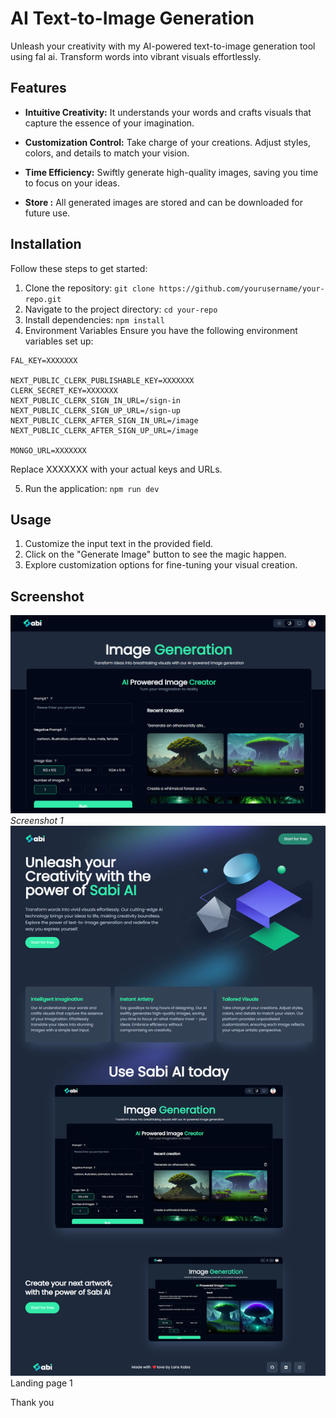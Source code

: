 # AI Text-to-Image Generation

Unleash your creativity with my AI-powered text-to-image generation tool using fal ai. Transform words into vibrant visuals effortlessly.

## Features

- **Intuitive Creativity:** It understands your words and crafts visuals that capture the essence of your imagination.

- **Customization Control:** Take charge of your creations. Adjust styles, colors, and details to match your vision.

- **Time Efficiency:** Swiftly generate high-quality images, saving you time to focus on your ideas.
- **Store :** All generated images are stored and can be downloaded for future use.

## Installation

Follow these steps to get started:

1. Clone the repository: `git clone https://github.com/yourusername/your-repo.git`
2. Navigate to the project directory: `cd your-repo`
3. Install dependencies: `npm install`
4. Environment Variables
   Ensure you have the following environment variables set up:

```env
FAL_KEY=XXXXXXX

NEXT_PUBLIC_CLERK_PUBLISHABLE_KEY=XXXXXXX
CLERK_SECRET_KEY=XXXXXXX
NEXT_PUBLIC_CLERK_SIGN_IN_URL=/sign-in
NEXT_PUBLIC_CLERK_SIGN_UP_URL=/sign-up
NEXT_PUBLIC_CLERK_AFTER_SIGN_IN_URL=/image
NEXT_PUBLIC_CLERK_AFTER_SIGN_UP_URL=/image

MONGO_URL=XXXXXXX
```

Replace XXXXXXX with your actual keys and URLs.

5. Run the application: `npm run dev`

## Usage

1. Customize the input text in the provided field.
2. Click on the "Generate Image" button to see the magic happen.
3. Explore customization options for fine-tuning your visual creation.

## Screenshot

![Screenshot ](public/screen1.png)
_Screenshot 1_
![landing page Screenshot ](public/screenlandingpage.png)
Landing page 1

Thank you
